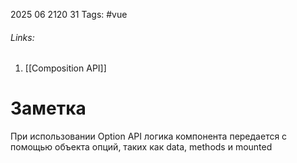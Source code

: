 2025 06 2120 31
Tags: #vue
###### Links: 
1) [[Composition API]]
# Заметка
При использовании Option API логика компонента передается с помощью объекта опций, таких как data, methods и mounted

<script>
export default {
  // Свойства возвращаемые из data() становятся реактивным
  // состоянием компонента и к ним можно обращаться через `this`.
  data() {
    return {
      count: 0
    }
  },

  // Методы это функции, которые мутируют состояние и вызывают обновления.
  // Они могут быть привязаны в качестве обработчиков событий в шаблонах.
  methods: {
    increment() {
      this.count++
    }
  },

  // Хуки жизненного цикла вызываются на разных этапах
  // жизненного цикла компонента.
  // Эта функция будет вызвана после монтирования компонента.
  mounted() {
    console.log(`Стартовое значение счётчика — ${this.count}.`)
  }
}
</script>

<template>
  <button @click="increment">Счётчик: {{ count }}</button>
</template>